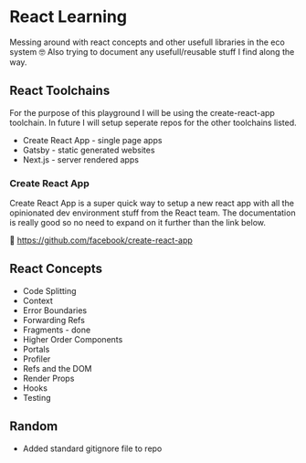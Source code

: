 # React Learning

Messing around with react concepts and other usefull libraries in the eco system 🤓 Also trying to document any usefull/reusable stuff I find along the way.

## React Toolchains

For the purpose of this playground I will be using the create-react-app toolchain. In future I will setup seperate repos for the other toolchains listed.

- Create React App - single page apps
- Gatsby - static generated websites
- Next.js - server rendered apps

### Create React App

Create React App is a super quick way to setup a new react app with all the opinionated dev environment stuff from the React team. The documentation is really good so no need to expand on it further than the link below.

🔗 https://github.com/facebook/create-react-app


## React Concepts

- Code Splitting
- Context
- Error Boundaries
- Forwarding Refs
- Fragments - done
- Higher Order Components
- Portals
- Profiler
- Refs and the DOM
- Render Props
- Hooks
- Testing

## Random

- Added standard gitignore file to repo
